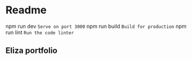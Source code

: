 # Readme

npm run dev `Serve on port 3000`
npm run build `Build for production`
npm run lint `Run the code linter`

## Eliza portfolio
